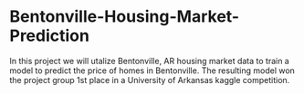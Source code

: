 # Bentonville-Housing-Market-Prediction
In this project we will utalize Bentonville, AR housing market data to train a model to predict the price of homes in Bentonville. The resulting model won 
the project group 1st place in a University of Arkansas kaggle competition. 

